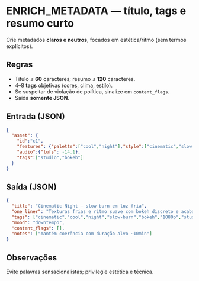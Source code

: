 # ENRICH_METADATA — título, tags e resumo curto

Crie metadados **claros e neutros**, focados em estética/ritmo (sem termos explícitos).

## Regras
- Título ≤ **60** caracteres; resumo ≤ **120** caracteres.
- 4–8 **tags** objetivas (cores, clima, estilo).
- Se suspeitar de violação de política, sinalize em `content_flags`.
- Saída **somente JSON**.

## Entrada (JSON)
```json
{
  "asset": {
    "id":"c1",
    "features": {"palette":["cool","night"],"style":["cinematic","slow burn"],"duration_sec": 604, "resolution":"1080p"},
    "audio":{"lufs": -14.1},
    "tags":["studio","bokeh"]
  }
}
```

## Saída (JSON)
```json
{
  "title": "Cinematic Night — slow burn em luz fria",
  "one_liner": "Texturas frias e ritmo suave com bokeh discreto e acabamento 1080p.",
  "tags": ["cinematic","cool","night","slow-burn","bokeh","1080p","studio"],
  "mood": "downtempo",
  "content_flags": [],
  "notes": ["mantém coerência com duração alvo ~10min"]
}
```

## Observações
Evite palavras sensacionalistas; privilegie estética e técnica.
